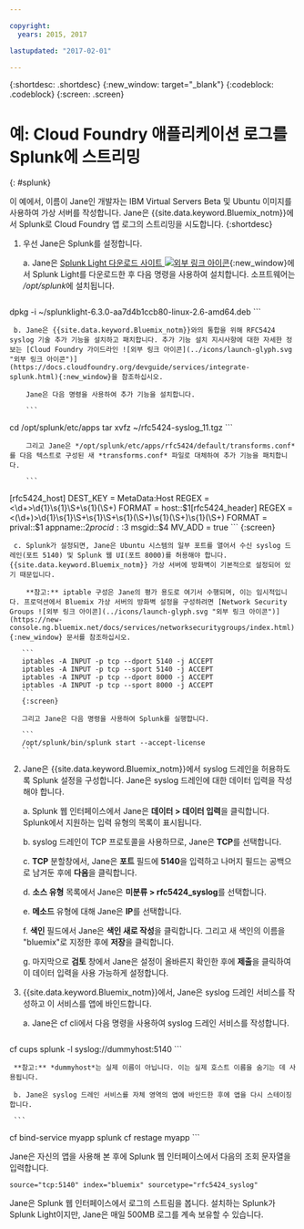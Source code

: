 ```yaml
---

copyright:
  years: 2015, 2017

lastupdated: "2017-02-01"

---
```



{:shortdesc: .shortdesc}
{:new_window: target="_blank"}
{:codeblock: .codeblock}
{:screen: .screen}


# 예: Cloud Foundry 애플리케이션 로그를 Splunk에 스트리밍
{: #splunk}

이 예에서, 이름이 Jane인 개발자는 IBM Virtual Servers Beta 및 Ubuntu 이미지를 사용하여 가상 서버를 작성합니다. Jane은 {{site.data.keyword.Bluemix_notm}}에서 Splunk로 Cloud Foundry 앱 로그의 스트리밍을 시도합니다. {:shortdesc}

  1. 우선 Jane은 Splunk를 설정합니다. 

     a. Jane은 [Splunk Light 다운로드 사이트 ![외부 링크 아이콘](../icons/launch-glyph.svg "외부 링크 아이콘")](https://www.splunk.com/en_us/download/splunk-light.html){:new_window}에서 Splunk Light를 다운로드한 후 다음 명령을 사용하여 설치합니다. 소프트웨어는 */opt/splunk*에 설치됩니다. 

	    ```
dpkg -i  ~/splunklight-6.3.0-aa7d4b1ccb80-linux-2.6-amd64.deb
        ```

     b. Jane은 {{site.data.keyword.Bluemix_notm}}와의 통합을 위해 RFC5424 syslog 기술 추가 기능을 설치하고 패치합니다. 추가 기능 설치 지시사항에 대한 자세한 정보는 [Cloud Foundry 가이드라인 ![외부 링크 아이콘](../icons/launch-glyph.svg "외부 링크 아이콘")](https://docs.cloudfoundry.org/devguide/services/integrate-splunk.html){:new_window}을 참조하십시오.

	    Jane은 다음 명령을 사용하여 추가 기능을 설치합니다. 

	    ```
cd /opt/splunk/etc/apps
        tar xvfz ~/rfc5424-syslog_11.tgz
        ```

        그리고 Jane은 */opt/splunk/etc/apps/rfc5424/default/transforms.conf*를 다음 텍스트로 구성된 새 *transforms.conf* 파일로 대체하여 추가 기능을 패치합니다. 

	    ```
[rfc5424_host]
        DEST_KEY = MetaData:Host
        REGEX = <\d+>\d{1}\s{1}\S+\s{1}(\S+)
        FORMAT = host::$1[rfc5424_header]
        REGEX = <(\d+)>\d{1}\s{1}\S+\s{1}\S+\s{1}(\S+)\s{1}(\S+)\s{1}(\S+)
        FORMAT = prival::$1 appname::$2 procid::$3 msgid::$4
        MV_ADD = true
        ```
        {:screen}

     c. Splunk가 설정되면, Jane은 Ubuntu 시스템의 일부 포트를 열어서 수신 syslog 드레인(포트 5140) 및 Splunk 웹 UI(포트 8000)를 허용해야 합니다. {{site.data.keyword.Bluemix_notm}} 가상 서버에 방화벽이 기본적으로 설정되어 있기 때문입니다. 

	    **참고:** iptable 구성은 Jane의 평가 용도로 여기서 수행되며, 이는 임시적입니다. 프로덕션에서 Bluemix 가상 서버의 방화벽 설정을 구성하려면 [Network Security Groups ![외부 링크 아이콘](../icons/launch-glyph.svg "외부 링크 아이콘")](https://new-console.ng.bluemix.net/docs/services/networksecuritygroups/index.html){:new_window} 문서를 참조하십시오.

	   ```
	   iptables -A INPUT -p tcp --dport 5140 -j ACCEPT
       iptables -A INPUT -p tcp --sport 5140 -j ACCEPT
       iptables -A INPUT -p tcp --dport 8000 -j ACCEPT
       iptables -A INPUT -p tcp --sport 8000 -j ACCEPT
	   ```
	   {:screen}

	   그리고 Jane은 다음 명령을 사용하여 Splunk를 실행합니다. 

       ```
	   /opt/splunk/bin/splunk start --accept-license
       ```

  2. Jane은 {{site.data.keyword.Bluemix_notm}}에서 syslog 드레인을 허용하도록 Splunk 설정을 구성합니다. Jane은 syslog 드레인에 대한 데이터 입력을 작성해야 합니다. 

     a. Splunk 웹 인터페이스에서 Jane은 **데이터 > 데이터 입력**을 클릭합니다. Splunk에서 지원하는 입력 유형의 목록이 표시됩니다. 

     b. syslog 드레인이 TCP 프로토콜을 사용하므로, Jane은 **TCP**를 선택합니다. 

     c. **TCP** 분할창에서, Jane은 **포트** 필드에 **5140**을 입력하고 나머지 필드는 공백으로 남겨둔 후에 **다음**을 클릭합니다. 

     d. **소스 유형** 목록에서 Jane은 **미분류 > rfc5424_syslog**를 선택합니다. 

     e. **메소드** 유형에 대해 Jane은 **IP**를 선택합니다. 

     f. **색인** 필드에서 Jane은 **색인 새로 작성**을 클릭합니다. 그리고 새 색인의 이름을 "bluemix"로 지정한 후에 **저장**을 클릭합니다. 

     g. 마지막으로 **검토** 창에서 Jane은 설정이 올바른지 확인한 후에 **제출**을 클릭하여 이 데이터 입력을 사용 가능하게 설정합니다. 

  3. {{site.data.keyword.Bluemix_notm}}에서, Jane은 syslog 드레인 서비스를 작성하고 이 서비스를 앱에 바인드합니다. 

     a. Jane은 cf cli에서 다음 명령을 사용하여 syslog 드레인 서비스를 작성합니다. 

     ```
cf cups splunk -l syslog://dummyhost:5140
     ```

     **참고:** *dummyhost*는 실제 이름이 아닙니다. 이는 실제 호스트 이름을 숨기는 데 사용됩니다. 

     b. Jane은 syslog 드레인 서비스를 자체 영역의 앱에 바인드한 후에 앱을 다시 스테이징합니다. 

	 ```
cf bind-service myapp splunk
     cf restage myapp
     ```


Jane은 자신의 앱을 사용해 본 후에 Splunk 웹 인터페이스에서 다음의 조회 문자열을 입력합니다. 

```
source="tcp:5140" index="bluemix" sourcetype="rfc5424_syslog"
```

Jane은 Splunk 웹 인터페이스에서 로그의 스트림을 봅니다. 설치하는 Splunk가 Splunk Light이지만, Jane은 매일 500MB 로그를 계속 보유할 수 있습니다. 

